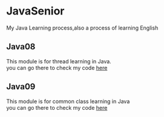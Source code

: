 # JavaSenior
My Java Learning process,also a process of learning English

## Java08 <a href=""></a>
This module is for thread learning in Java.<br />
you can go there to check my code [here](https://github.com/Master-Joe/JavaSenior/tree/master/Java08)

## Java09
This module is for common class learning in Java <br />
you can go there to check my code [here](https://github.com/Master-Joe/JavaSenior/tree/master/Java09)
